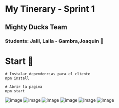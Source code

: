 # My Tinerary - Sprint 1
## Mighty Ducks Team 
### Students: Jalil, Laila - Gambra,Joaquin 🦾
# Start 🚀
```
# Instalar dependencias para el cliente
npm install

# Abrir la pagina
npm start
```
![image](https://user-images.githubusercontent.com/114600775/200435460-25722778-8eb8-47fe-abec-bc3375c9edee.png)
![image](https://user-images.githubusercontent.com/114600775/200436068-5dac578f-94e3-41d5-8110-b53f1339b9dd.png)
![image](https://user-images.githubusercontent.com/114600775/200435908-d2056049-047d-4da4-9d92-5ea5b03475e2.png)
![image](https://user-images.githubusercontent.com/114600775/200435792-ac600e48-12b5-4e8b-8977-177ecdbbfff5.png)
![image](https://user-images.githubusercontent.com/114600775/201817153-3966cafe-a500-4d1c-b619-787f89a449d2.png)
![image](https://user-images.githubusercontent.com/114600775/201817173-3a47d87b-7cc9-4df6-b101-d4d35574d0a6.png)

